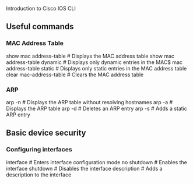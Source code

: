 Introduction to Cisco IOS CLI
## Useful commands

### MAC Address Table

show mac address-table # Displays the MAC address table
show mac address-table dynamic # Displays only dynamic entries in the MAC$
mac address-table static # Displays only static entries in the MAC address table
clear mac-address-table # Clears the MAC address table 
### ARP

arp -n # Displays the ARP table without resolving hostnames
arp -a # Displays the ARP table
arp -d <ip-address> # Deletes an ARP entry
arp -s <ip-address> <mac-address> # Adds a static ARP entry

## Basic device security



### Configuring interfaces

interface <interface-name> # Enters interface configuration mode
no shutdown # Enables the interface
shutdown # Disables the interface
description <description> # Adds a description to the interface
